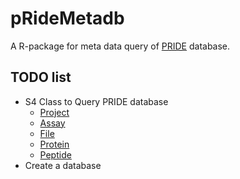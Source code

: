 # pRideMetadb
A R-package for meta data query of [PRIDE](http://www.ebi.ac.uk/pride/archive/) database.

## TODO list
- S4 Class to Query PRIDE database
    - [Project](http://www.ebi.ac.uk/pride/ws/archive/#!/project)
    - [Assay](http://www.ebi.ac.uk/pride/ws/archive/#!/assay)
    - [File](http://www.ebi.ac.uk/pride/ws/archive/#!/file)
    - [Protein](http://www.ebi.ac.uk/pride/ws/archive/#!/protein)
    - [Peptide](http://www.ebi.ac.uk/pride/ws/archive/#!/peptide)
- Create a database
